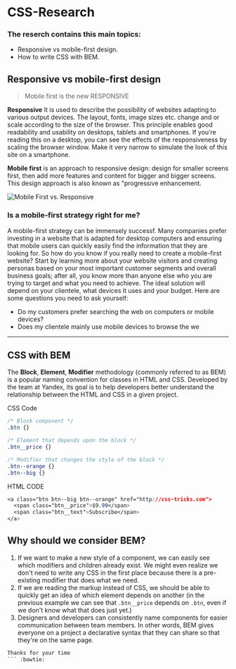 # CSS-Research
### The reserch contains this main topics: 
* Responsive vs mobile-first design.
* How to write CSS with BEM.

## Responsive vs mobile-first design
> Mobile first is the new RESPONSIVE

**Responsive** It is used to describe the possibility of websites adapting to various output devices. The layout, fonts, image sizes etc. change and or scale according to the size of the browser. This principle enables good readability and usability on desktops, tablets and smartphones. If you’re reading this on a desktop, you can see the effects of the responsiveness by scaling the browser window. Make it very narrow to simulate the look of this site on a smartphone.

**Mobile first** is an approach to responsive design: design for smaller screens first, then add more features and content for bigger and bigger screens. This design approach is also known as "progressive enhancement.

![Mobile First vs. Responsive](http://metamonks.com/wp-content/uploads/responsive-vs-mobile-first-webdesign-022-1024x689.png "Mobile First vs. Responsive")

### Is a mobile-first strategy right for me?
A mobile-first strategy can be immensely successf.
Many companies prefer investing in a website that is adapted for desktop computers and ensuring that mobile users can quickly easily find the information that they are looking for.
So how do you know if you really need to create a mobile-first website? Start by learning more about your website visitors and creating personas based on your most important customer segments and overall business goals; after all, you know more than anyone else who you are trying to target and what you need to achieve. The ideal solution will depend on your clientele, what devices it uses and your budget.
Here are some questions you need to ask yourself:
* Do my customers prefer searching the web on computers or mobile devices?
* Does my clientele mainly use mobile devices to browse the we
___
## CSS with BEM
The **Block**, **Element**, **Modifier** methodology (commonly referred to as BEM) is a popular naming convention for classes in HTML and CSS. Developed by the team at Yandex, its goal is to help developers better understand the relationship between the HTML and CSS in a given project.

CSS Code

```CSS
/* Block component */
.btn {}

/* Element that depends upon the block */ 
.btn__price {}

/* Modifier that changes the style of the block */
.btn--orange {} 
.btn--big {}
```

HTML CODE
```CSS
<a class="btn btn--big btn--orange" href="http://css-tricks.com">
  <span class="btn__price">$9.99</span>
  <span class="btn__text">Subscribe</span>
</a>
```
## Why should we consider BEM?

1. If we want to make a new style of a component, we can easily see which modifiers and children already exist. We might even realize we don't need to write any CSS in the first place because there is a pre-existing modifier that does what we need.
2. If we are reading the markup instead of CSS, we should be able to quickly get an idea of which element depends on another (in the previous example we can see that ```.btn__price``` depends on ```.btn```, even if we don't know what that does just yet.)
3. Designers and developers can consistently name components for easier communication between team members. In other words, BEM gives everyone on a project a declarative syntax that they can share so that they're on the same page.
```diff
Thanks for your time 
``` :bowtie:

